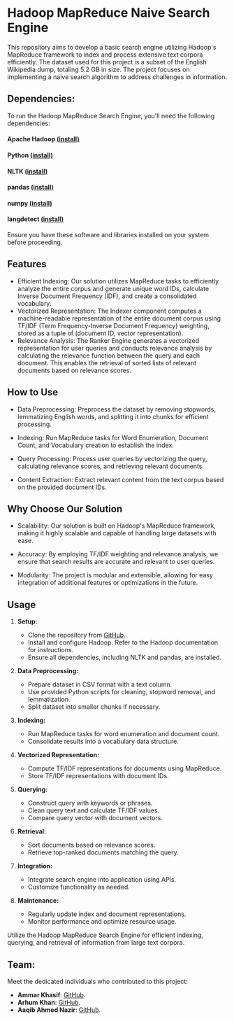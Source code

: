 
# Hadoop MapReduce Naive Search Engine

This repository aims to develop a basic search engine utilizing Hadoop's MapReduce framework to index and process extensive text corpora efficiently. The dataset used for this project is a subset of the English Wikipedia dump, totaling 5.2 GB in size. The project focuses on implementing a naive search algorithm to address challenges in information.


## Dependencies:
To run the Hadoop MapReduce Search Engine, you'll need the following dependencies:

#### Apache Hadoop [(install)](https://hadoop.apache.org/releases.html)

#### Python [(install)](https://www.python.org/downloads/)

#### NLTK [(install)](https://www.nltk.org/)

#### pandas [(install)](https://pandas.pydata.org/docs/getting_started/install.html)

#### numpy [(install)](https://numpy.org/)

#### langdetect [(install)](https://pypi.org/project/langdetect/)

Ensure you have these software and libraries installed on your system before proceeding.




## Features

- Efficient Indexing: Our solution utilizes MapReduce tasks to efficiently analyze the entire corpus and generate unique word IDs, calculate Inverse Document Frequency (IDF), and create a consolidated vocabulary.
- Vectorized Representation: The Indexer component computes a machine-readable representation of the entire document corpus using TF/IDF (Term Frequency-Inverse Document Frequency) weighting, stored as a tuple of (document ID, vector representation).
- Relevance Analysis: The Ranker Engine generates a vectorized representation for user queries and conducts relevance analysis by calculating the relevance function between the query and each document. This enables the retrieval of sorted lists of relevant documents based on relevance scores.


## How to Use

-  Data Preprocessing: Preprocess the dataset by removing stopwords, lemmatizing English words, and splitting it into chunks for efficient processing.

-  Indexing: Run MapReduce tasks for Word Enumeration, Document Count, and Vocabulary creation to establish the index.

-  Query Processing: Process user queries by vectorizing the query, calculating relevance scores, and retrieving relevant documents.

-  Content Extraction: Extract relevant content from the text corpus based on the provided document IDs.


## Why Choose Our Solution

-  Scalability: Our solution is built on Hadoop's MapReduce framework, making it highly scalable and capable of handling large datasets with ease.

-  Accuracy: By employing TF/IDF weighting and relevance analysis, we ensure that search results are accurate and relevant to user queries.

-  Modularity: The project is modular and extensible, allowing for easy integration of additional features or optimizations in the future.
## Usage

1. **Setup:**
   - Clone the repository from [GitHub](https://github.com/aaqib-ahmed-nazir/BDA_Assignment02).
   - Install and configure Hadoop. Refer to the Hadoop documentation for instructions.
   - Ensure all dependencies, including NLTK and pandas, are installed.

2. **Data Preprocessing:**
   - Prepare dataset in CSV format with a text column.
   - Use provided Python scripts for cleaning, stopword removal, and lemmatization.
   - Split dataset into smaller chunks if necessary.

3. **Indexing:**
   - Run MapReduce tasks for word enumeration and document count.
   - Consolidate results into a vocabulary data structure.

4. **Vectorized Representation:**
   - Compute TF/IDF representations for documents using MapReduce.
   - Store TF/IDF representations with document IDs.

5. **Querying:**
   - Construct query with keywords or phrases.
   - Clean query text and calculate TF/IDF values.
   - Compare query vector with document vectors.

6. **Retrieval:**
   - Sort documents based on relevance scores.
   - Retrieve top-ranked documents matching the query.

7. **Integration:**
   - Integrate search engine into application using APIs.
   - Customize functionality as needed.

8. **Maintenance:**
   - Regularly update index and document representations.
   - Monitor performance and optimize resource usage.

Utilize the Hadoop MapReduce Search Engine for efficient indexing, querying, and retrieval of information from large text corpora.

## Team:

Meet the dedicated individuals who contributed to this project:

- **Ammar Khasif**: [GitHub](https://github.com/ammar-kashif).
- **Arhum Khan**: [GitHub](https://github.com/Arhum-Khan10).
- **Aaqib Ahmed Nazir**: [GitHub](https://github.com/aaqib-ahmed-nazir).
